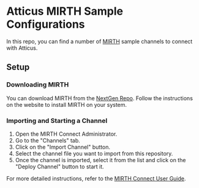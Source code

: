 # Atticus MIRTH Sample Configurations

In this repo, you can find a number of [MIRTH](https://www.nextgen.com/solutions/interoperability/mirth-integration-engine) sample channels to connect with Atticus.

## Setup

### Downloading MIRTH

You can download MIRTH from the [NextGen Repo](https://github.com/nextgenhealthcare/connect/releases). Follow the instructions on the website to install MIRTH on your system.

### Importing and Starting a Channel

1. Open the MIRTH Connect Administrator.
2. Go to the "Channels" tab.
3. Click on the "Import Channel" button.
4. Select the channel file you want to import from this repository.
5. Once the channel is imported, select it from the list and click on the "Deploy Channel" button to start it.

For more detailed instructions, refer to the [MIRTH Connect User Guide](https://docs.nextgen.com/category/mirth_user_guides).

